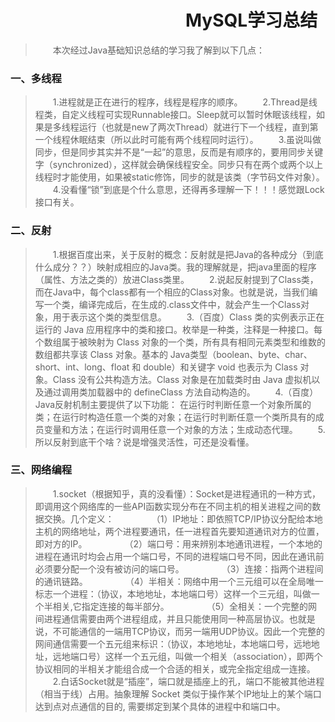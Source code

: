 # &emsp;&emsp;&emsp;&emsp;&emsp;&emsp;&emsp;&emsp;&emsp;&emsp;MySQL学习总结
> &emsp;&emsp;本次经过Java基础知识总结的学习我了解到以下几点：
### 一、多线程
> &emsp;&emsp;1.进程就是正在进行的程序，线程是程序的顺序。
> &emsp;&emsp;2.Thread是线程类，自定义线程可实现Runnable接口。Sleep就可以暂时休眠该线程，如果是多线程运行（也就是new了两次Thread）就进行下一个线程，直到第一个线程休眠结束（所以此时可能有两个线程同时运行）。
> &emsp;&emsp;3.虽说叫做同步，但是同步其实并不是“一起”的意思，反而是有顺序的，要用同步关键字（synchronized），这样就会确保线程安全。同步只有在两个或两个以上线程时才能使用，如果被static修饰，同步的就是该类（字节码文件对象）。
> &emsp;&emsp;4.没看懂“锁”到底是个什么意思，还得再多理解一下！！！感觉跟Lock接口有关。
### 二、反射
> &emsp;&emsp;1.根据百度出来，关于反射的概念：反射就是把Java的各种成分（到底什么成分？？）映射成相应的Java类。我的理解就是，把java里面的程序（属性、方法之类的）放进Class类里。
> &emsp;&emsp;2.说起反射提到了Class类，而在Java中，每个class都有一个相应的Class对象。也就是说，当我们编写一个类，编译完成后，在生成的.class文件中，就会产生一个Class对象，用于表示这个类的类型信息。
> &emsp;&emsp;3.（百度）Class 类的实例表示正在运行的 Java 应用程序中的类和接口。枚举是一种类，注释是一种接口。每个数组属于被映射为 Class 对象的一个类，所有具有相同元素类型和维数的数组都共享该 Class 对象。基本的 Java类型（boolean、byte、char、short、int、long、float 和 double）和关键字 void 也表示为 Class 对象。Class 没有公共构造方法。Class 对象是在加载类时由 Java 虚拟机以及通过调用类加载器中的 defineClass 方法自动构造的。
> &emsp;&emsp;4.（百度）Java反射机制主要提供了以下功能： 在运行时判断任意一个对象所属的类；在运行时构造任意一个类的对象；在运行时判断任意一个类所具有的成员变量和方法；在运行时调用任意一个对象的方法；生成动态代理。
> &emsp;&emsp;5.所以反射到底干个啥？说是增强灵活性，可还是没看懂。
### 三、网络编程
> &emsp;&emsp;1.socket（根据知乎，真的没看懂）：Socket是进程通讯的一种方式，即调用这个网络库的一些API函数实现分布在不同主机的相关进程之间的数据交换。几个定义：
> &emsp;&emsp;&emsp;&emsp;（1）IP地址：即依照TCP/IP协议分配给本地主机的网络地址，两个进程要通讯，任一进程首先要知道通讯对方的位置，即对方的IP。
> &emsp;&emsp;&emsp;&emsp;（2）端口号：用来辨别本地通讯进程，一个本地的进程在通讯时均会占用一个端口号，不同的进程端口号不同，因此在通讯前必须要分配一个没有被访问的端口号。
> &emsp;&emsp;&emsp;&emsp;（3）连接：指两个进程间的通讯链路。
> &emsp;&emsp;&emsp;&emsp;（4）半相关：网络中用一个三元组可以在全局唯一标志一个进程：（协议，本地地址，本地端口号）这样一个三元组，叫做一个半相关,它指定连接的每半部分。
> &emsp;&emsp;&emsp;&emsp;（5）全相关：一个完整的网间进程通信需要由两个进程组成，并且只能使用同一种高层协议。也就是说，不可能通信的一端用TCP协议，而另一端用UDP协议。因此一个完整的网间通信需要一个五元组来标识：（协议，本地地址，本地端口号，远地地址，远地端口号）这样一个五元组，叫做一个相关（association），即两个协议相同的半相关才能组合成一个合适的相关，或完全指定组成一连接。
> &emsp;&emsp;2.白话Socket就是“插座”，端口就是插座上的孔，端口不能被其他进程（相当于线）占用。抽象理解 Socket 类似于操作某个IP地址上的某个端口达到点对点通信的目的, 需要绑定到某个具体的进程中和端口中。